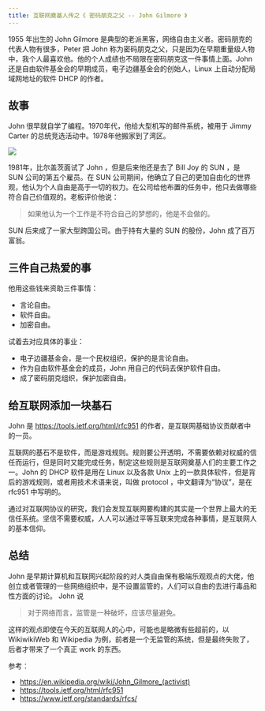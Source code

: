 ```yaml
---
title: 互联网奠基人传之《 密码朋克之父 -- John Gilmore 》
---
```


1955 年出生的 John Gilmore 是典型的老派黑客，网络自由主义者。密码朋克的代表人物有很多，Peter 把 John 称为密码朋克之父，只是因为在早期重量级人物中，我个人最喜欢他。他的个人成绩也不局限在密码朋克这一件事情上面。John 还是自由软件基金会的早期成员，电子边疆基金会的创始人，Linux 上自动分配局域网地址的软件 DHCP 的作者。

## 故事

John 很早就自学了编程。1970年代，他给大型机写的邮件系统，被用于 Jimmy Carter 的总统竞选活动中。1978年他搬家到了湾区。

![](https://img.haoqicat.com/2019072101.jpg)

1981年，比尔盖茨面试了 John ，但是后来他还是去了 Bill Joy 的 SUN ，是 SUN 公司的第五个雇员。在 SUN 公司期间，他确立了自己的更加自由化的世界观，他认为个人自由是高于一切的权力。在公司给他布置的任务中，他只去做哪些符合自己价值观的。老板评价他说：

> 如果他认为一个工作是不符合自己的梦想的，他是不会做的。

SUN 后来成了一家大型跨国公司。由于持有大量的 SUN 的股份，John 成了百万富翁。

## 三件自己热爱的事

他用这些钱来资助三件事情：

- 言论自由。
- 软件自由。
- 加密自由。

试着去对应具体的事业：

- 电子边疆基金会，是一个民权组织，保护的是言论自由。
- 作为自由软件基金会的成员，John 用自己的代码去保护软件自由。
- 成了密码朋克组织，保护加密自由。

## 给互联网添加一块基石

John 是 https://tools.ietf.org/html/rfc951 的作者，是互联网基础协议贡献者中的一员。

互联网的基石不是软件，而是游戏规则。规则要公开透明，不需要依赖对权威的信任而运行，但是同时又能完成任务，制定这些规则是互联网奠基人们的主要工作之一。John 的 DHCP 软件是用在 Linux 以及各款 Unix 上的一款具体软件，但是背后的游戏规则，或者用技术术语来说，叫做 protocol ，中文翻译为“协议”，是在 rfc951 中写明的。

通过对互联网协议的研究，我们会发现互联网要构建的其实是一个世界上最大的无信任系统。坚信不需要权威，人人可以通过平等互联来完成各种事情，是互联网人的基本信仰。

## 总结

John 是早期计算机和互联网兴起阶段的对人类自由保有极端乐观观点的大佬，他创立或者管理的一些网络组织中，是不设置监管的，人们可以自由的去进行毒品和性方面的讨论。 John 说

> 对于网络而言，监管是一种破坏，应该尽量避免。

这样的观点即使在今天的互联网人的心中，可能也是略微有些超前的，以 WikiwikiWeb 和 Wikipedia 为例，前者是一个无监管的系统，但是最终失败了，后者才带来了一个真正 work 的东西。

参考：

- https://en.wikipedia.org/wiki/John_Gilmore_(activist)
- https://tools.ietf.org/html/rfc951
- https://www.ietf.org/standards/rfcs/
